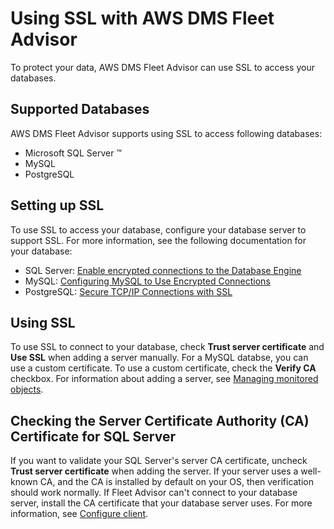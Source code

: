 # Using SSL with AWS DMS Fleet Advisor<a name="CHAP_DMSStudio.Ssl"></a>

To protect your data, AWS DMS Fleet Advisor can use SSL to access your databases\.

## Supported Databases<a name="CHAP_DMSStudio.Ssl.Databases"></a>

AWS DMS Fleet Advisor supports using SSL to access following databases:
+ Microsoft SQL Server ™
+ MySQL
+ PostgreSQL

## Setting up SSL<a name="CHAP_DMSStudio.Ssl.Setup"></a>

To use SSL to access your database, configure your database server to support SSL\. For more information, see the following documentation for your database:
+ SQL Server: [ Enable encrypted connections to the Database Engine](https://docs.microsoft.com/en-us/sql/database-engine/configure-windows/enable-encrypted-connections-to-the-database-engine?view=sql-server-2017) 
+ MySQL: [ Configuring MySQL to Use Encrypted Connections](https://dev.mysql.com/doc/refman/5.7/en/using-encrypted-connections.html) 
+ PostgreSQL: [ Secure TCP/IP Connections with SSL](https://www.postgresql.org/docs/current/ssl-tcp.html) 

## Using SSL<a name="CHAP_DMSStudio.Ssl.Using"></a>

To use SSL to connect to your database, check **Trust server certificate** and **Use SSL** when adding a server manually\. For a MySQL databse, you can use a custom certificate\. To use a custom certificate, check the **Verify CA** checkbox\. For information about adding a server, see [Managing monitored objects](CHAP_DMSStudio.ManagingObjects.md)\.

## Checking the Server Certificate Authority \(CA\) Certificate for SQL Server<a name="CHAP_DMSStudio.Ssl.Databases.SQLServerCertificate"></a>

If you want to validate your SQL Server's server CA certificate, uncheck **Trust server certificate** when adding the server\. If your server uses a well\-known CA, and the CA is installed by default on your OS, then verification should work normally\. If Fleet Advisor can't connect to your database server, install the CA certificate that your database server uses\. For more information, see [ Configure client](https://docs.microsoft.com/en-us/sql/database-engine/configure-windows/enable-encrypted-connections-to-the-database-engine?view=sql-server-2017#configure-client)\. 